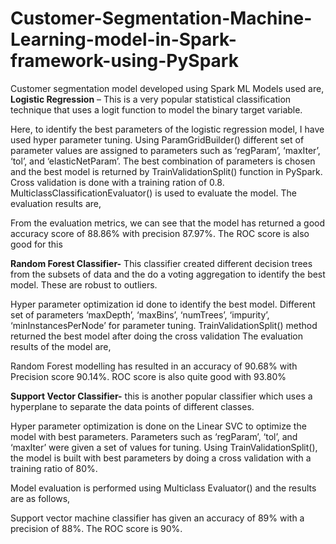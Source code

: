 # Customer-Segmentation-Machine-Learning-model-in-Spark-framework-using-PySpark
Customer segmentation model developed using Spark ML
Models used are,
**Logistic Regression** – This is a very popular statistical classification technique that uses a logit function to model the binary target variable. 
 

Here, to identify the best parameters of the logistic regression model, I have used hyper parameter tuning. Using ParamGridBuilder() different set of parameter values are assigned to parameters such as ‘regParam’, ‘maxIter’, ‘tol’, and ‘elasticNetParam’. The best combination of parameters is chosen and the best model is returned by TrainValidationSplit() function in PySpark. Cross validation is done with a training ration of 0.8. 
MulticlassClassificationEvaluator() is used to evaluate the model. The evaluation results are, 

From the evaluation metrics, we can see that the model has returned a good accuracy score of 88.86% with precision 87.97%. The ROC score is also good for this

**Random Forest Classifier-** This classifier created different decision trees from the subsets of data and the do a voting aggregation to identify the best model. These are robust to outliers. 
 
Hyper parameter optimization id done to identify the best model. Different set of parameters ‘maxDepth’, ‘maxBins’, ‘numTrees’, ‘impurity’, ‘minInstancesPerNode’ for parameter tuning. TrainValidationSplit() method returned the best model after doing the cross validation
The evaluation results of the model are,
 
Random Forest modelling has resulted in an accuracy of 90.68% with Precision score 90.14%. ROC score is also quite good with 93.80%

**Support Vector Classifier-** this is another popular classifier which uses a hyperplane to separate the data points of different classes. 
 
Hyper parameter optimization is done on the Linear SVC to optimize the model with best parameters. Parameters such as ‘regParam’, ‘tol’, and ‘maxIter’ were given a set of values for tuning. Using TrainValidationSplit(), the model is built with best parameters by doing a cross validation with a training ratio of 80%. 

Model evaluation is performed using Multiclass Evaluator() and the results are as follows,
 
Support vector machine classifier has given an accuracy of 89% with a precision of 88%. The ROC score is 90%.

